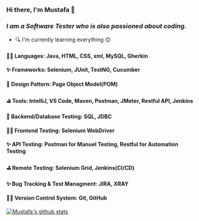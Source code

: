 ### Hi there, I'm Mustafa 👋

### *I am a Software Tester who is also passioned about coding.*
- 🔍 I'm currently learning everything 😊

#### 🐱‍🏍 Languages: Java, HTML, CSS, xml, MySQL, Gherkin
#### ✨ **Frameworks:** Selenium, JUnit, TestNG, Cucumber
#### 🥇 **Design Pattern:** Page Object Model(POM)
#### ⛳ **Tools:** IntelliJ, VS Code, Maven, Postman, JMeter, Restful API, Jenkins
#### 🥇 **Backend/Database Testing:** SQL, JDBC
#### 🐱‍🏍 **Frontend Testing:** Selenium WebDriver
#### ✨ **API Testing:** Postman for Manuel Testing, Restful for Automation Testing
#### ⛳ **Remote Testing:** Selenium Grid, Jenkins(CI/CD)
#### ✨ **Bug Tracking & Test Managment:** JIRA, XRAY
#### 🐱‍🏍 **Version Control System:** Git, GitHub

[![Mustafa's github stats](http://github-readme-stats.vercel.app/api?username=MustafaElmas)](https://github.com/MustafaElmas2022/MustafaElmas/github-readme-stats)

